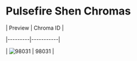 # Pulsefire Shen Chromas


| Preview | Chroma ID |

|---------|-----------|

| ![98031](https://raw.communitydragon.org/latest/plugins/rcp-be-lol-game-data/global/default/v1/champion-chroma-images/98/98031.png) | 98031 |